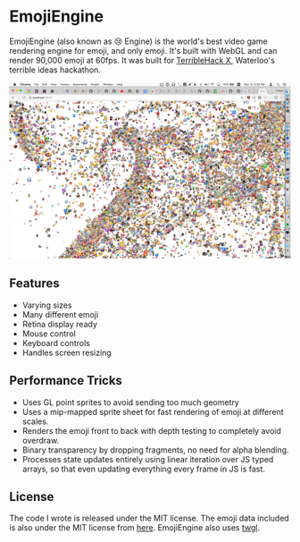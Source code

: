 # EmojiEngine

EmojiEngine (also known as :cry: Engine) is the world's best video game rendering engine for emoji, and only emoji. It's built with WebGL and can render 90,000 emoji at 60fps. It was built for [TerribleHack X](http://terriblehack.website/), Waterloo's terrible ideas hackathon.

![Screenshot](img/screenshot.png)

## Features

- Varying sizes
- Many different emoji
- Retina display ready
- Mouse control
- Keyboard controls
- Handles screen resizing

## Performance Tricks

- Uses GL point sprites to avoid sending too much geometry
- Uses a mip-mapped sprite sheet for fast rendering of emoji at different scales.
- Renders the emoji front to back with depth testing to completely avoid overdraw.
- Binary transparency by dropping fragments, no need for alpha blending.
- Processes state updates entirely using linear iteration over JS typed arrays, so that even updating everything every frame in JS is fast.

## License

The code I wrote is released under the MIT license. The emoji data included is also under the MIT license from [here](https://github.com/iamcal/emoji-data). EmojiEngine also uses [twgl](https://github.com/greggman/twgl.js).
